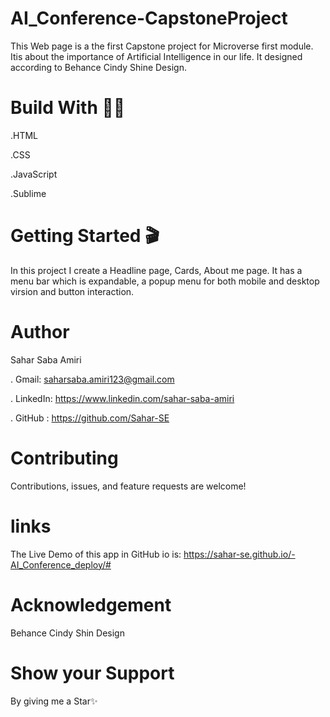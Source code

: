 # AI_Conference-CapstoneProject
  This Web page is a the first Capstone project for Microverse first module. Itis about the importance of Artificial Intelligence in our life. It designed according to Behance Cindy Shine Design.

# Build With 👩‍🔧
.HTML

.CSS

.JavaScript

.Sublime

# Getting Started 🎬
In this project I create a Headline page, Cards, About me page. It has a menu bar which is expandable, a popup menu for both mobile and desktop virsion and button interaction.

# Author
Sahar Saba Amiri

. Gmail: saharsaba.amiri123@gmail.com

. LinkedIn: https://www.linkedin.com/sahar-saba-amiri

. GitHub : https://github.com/Sahar-SE

# Contributing
Contributions, issues, and feature requests are welcome!

# links
The Live Demo of this app in GitHub io is: 
https://sahar-se.github.io/-AI_Conference_deploy/#
 
 # Acknowledgement
 Behance Cindy Shin Design

# Show your Support
By giving me a Star✨
